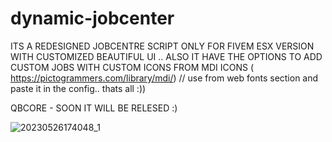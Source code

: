 # dynamic-jobcenter

ITS A REDESIGNED JOBCENTRE SCRIPT ONLY FOR FIVEM ESX VERSION WITH CUSTOMIZED BEAUTIFUL UI .. ALSO IT HAVE THE OPTIONS TO ADD CUSTOM JOBS WITH CUSTOM ICONS FROM MDI ICONS 
( https://pictogrammers.com/library/mdi/)   // use from web fonts section and paste it in the config.. thats all :))

QBCORE - SOON IT WILL BE RELESED :)


![20230526174048_1](https://github.com/ShynuSj/dynamic-jobcenter/assets/100471775/432aa2c5-3b76-49c9-bdc6-37212aa6c602)
